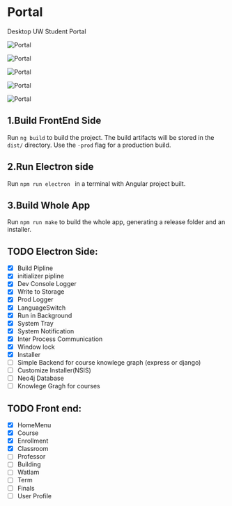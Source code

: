 # Portal
Desktop UW Student Portal

![Portal](http://www.waltwang.com/sampleImage/sample-1.PNG)

![Portal](http://www.waltwang.com/sampleImage/sample-2.PNG)

![Portal](http://www.waltwang.com/sampleImage/sample-3.PNG)

![Portal](http://www.waltwang.com/sampleImage/sample-4.PNG)

![Portal](http://www.waltwang.com/sampleImage/sample-5.PNG)

## 1.Build FrontEnd Side

Run `ng build` to build the project. The build artifacts will be stored in the `dist/` directory. Use the `-prod` flag for a production build.

## 2.Run Electron side

Run `npm run electron ` in a terminal with Angular project built.


## 3.Build Whole App

Run `npm run make` to build the whole app, generating a release folder and an installer.


## TODO Electron Side:
- [x] Build Pipline
- [x] initializer pipline
- [x] Dev Console Logger
- [x] Write to Storage
- [x] Prod Logger
- [x] LanguageSwitch
- [x] Run in Background
- [x] System Tray
- [x] System Notification
- [x] Inter Process Communication
- [x] Window lock
- [x] Installer
- [ ] Simple Backend for course knowlege graph (express or django)
- [ ] Customize Installer(NSIS)
- [ ] Neo4j Database
- [ ] Knowlege Gragh for courses

## TODO Front end:
- [x] HomeMenu
- [x] Course
- [x] Enrollment
- [x] Classroom
- [ ] Professor
- [ ] Building
- [ ] WatIam
- [ ] Term
- [ ] Finals
- [ ] User Profile
